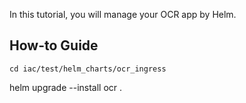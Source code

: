 In this tutorial, you will manage your OCR app by Helm.

## How-to Guide
```shell
cd iac/test/helm_charts/ocr_ingress
```
helm upgrade --install ocr .
```
